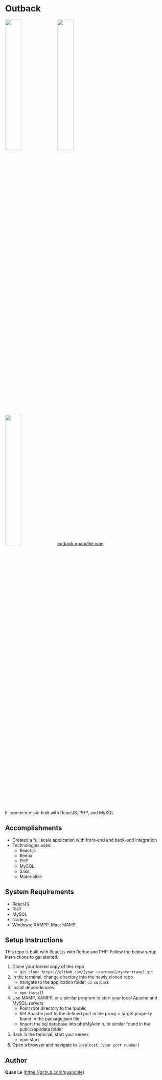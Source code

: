 # Outback
<img src="https://readme-screenshots.s3-us-west-1.amazonaws.com/outback1.png" width="33%" height="auto"> <img src="https://readme-screenshots.s3-us-west-1.amazonaws.com/outback2.png" width="33%" height="auto"> <img src="https://readme-screenshots.s3-us-west-1.amazonaws.com/outback3.png" width="33%" height="auto">
<a href="https://outback.quandhle.com/">outback.quandhle.com</a>
<br>E-commerce site built with ReactJS, PHP, and MySQL

## Accomplishments
- Created a full scale application with front-end and back-end integration
- Technologies used:
   - React.js
   - Redux
   - PHP
   - MySQL
   - Sass
   - Materialize
   
## System Requirements
- ReactJS
- PHP
- MySQL
- Node.js
- Windows: XAMPP, Mac: MAMP

## Setup Instructions
This repo is built with React.js with Redux and PHP. Follow the below setup instructions to get started.
  1. Clone your forked copy of this repo
     - `git clone https://github.com/[your_username]/mystertravel.git`
  2. In the terminal, change directory into the newly cloned repo
     - navigate to the application folder `cd outback`
  3. Install dependencies
     - `npm install`
  4. Use MAMP, XAMPP, or a similar program to start your local Apache and MySQL servers
     - Point root directory to the /public
     - Set Apache port to the defined port in the proxy > target property found in the package.json file
     - Import the sql database into phpMyAdmin, or similar found in the public/api/data folder
  5. Back in the terminal, start your server:
     - npm start
  6. Open a browser and navigate to `localhost:[your port number]`

## Author
**Quan Le** (https://github.com/quandhle)
